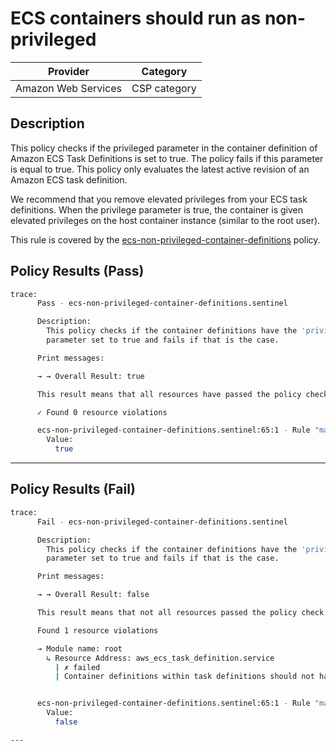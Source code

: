 # ECS containers should run as non-privileged

| Provider            | Category     |
|---------------------|--------------|
| Amazon Web Services | CSP category |

## Description

This policy checks if the privileged parameter in the container definition of Amazon ECS Task Definitions is set to true. The policy fails if this parameter is equal to true. This policy only evaluates the latest active revision of an Amazon ECS task definition.

We recommend that you remove elevated privileges from your ECS task definitions. When the privilege parameter is true, the container is given elevated privileges on the host container instance (similar to the root user).

This rule is covered by the [ecs-non-privileged-container-definitions](../../policies/ecs/ecs-non-privileged-container-definitions.sentinel) policy.

## Policy Results (Pass)
```bash
trace:
      Pass - ecs-non-privileged-container-definitions.sentinel

      Description:
        This policy checks if the container definitions have the 'privileged'
        parameter set to true and fails if that is the case.

      Print messages:

      → → Overall Result: true

      This result means that all resources have passed the policy check for the policy ecs-non-privileged-container-definitions.

      ✓ Found 0 resource violations

      ecs-non-privileged-container-definitions.sentinel:65:1 - Rule "main"
        Value:
          true
```

---

## Policy Results (Fail)
```bash
trace:
      Fail - ecs-non-privileged-container-definitions.sentinel

      Description:
        This policy checks if the container definitions have the 'privileged'
        parameter set to true and fails if that is the case.

      Print messages:

      → → Overall Result: false

      This result means that not all resources passed the policy check and the protected behavior is not allowed for the policy ecs-non-privileged-container-definitions.

      Found 1 resource violations

      → Module name: root
        ↳ Resource Address: aws_ecs_task_definition.service
          | ✗ failed
          | Container definitions within task definitions should not have the privileged parameter set to 'true'. Refer to https://docs.aws.amazon.com/securityhub/latest/userguide/ecs-policys.html#ecs-4 for more details.


      ecs-non-privileged-container-definitions.sentinel:65:1 - Rule "main"
        Value:
          false

---